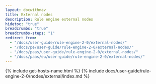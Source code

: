 ```yaml
---
layout: docwithnav
title: External nodes
description: Rule engine external nodes
hidetoc: "true"
breadcrumbs: "true"
breadcrumbs-steps: "1"
redirect_from:
  - "/docs/user-guide/rule-engine-2-0/external-nodes/"
  - "/docs/pe/user-guide/rule-engine-2-0/external-nodes/"
  - "/docs/paas/user-guide/rule-engine-2-0/external-nodes/"
  - "/docs/paas/eu/user-guide/rule-engine-2-0/external-nodes/"
---
```


{% include get-hosts-name.html %}
{% include docs/user-guide/rule-engine-2-0/nodes/external/index.md %}

